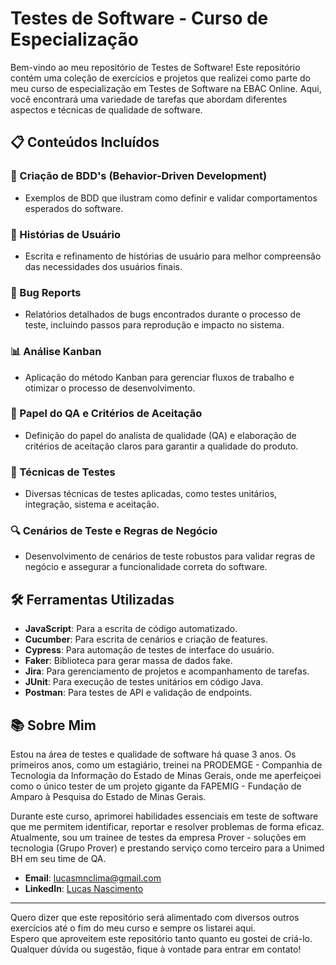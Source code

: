# Testes de Software - Curso de Especialização

Bem-vindo ao meu repositório de Testes de Software! Este repositório contém uma coleção de exercícios e projetos que realizei como parte do meu curso de especialização em Testes de Software na EBAC Online. Aqui, você encontrará uma variedade de tarefas que abordam diferentes aspectos e técnicas de qualidade de software.

## 📋 Conteúdos Incluídos

### 📝 Criação de BDD's (Behavior-Driven Development)
- Exemplos de BDD que ilustram como definir e validar comportamentos esperados do software.

### 📖 Histórias de Usuário
- Escrita e refinamento de histórias de usuário para melhor compreensão das necessidades dos usuários finais.

### 🐞 Bug Reports
- Relatórios detalhados de bugs encontrados durante o processo de teste, incluindo passos para reprodução e impacto no sistema.

### 📊 Análise Kanban
- Aplicação do método Kanban para gerenciar fluxos de trabalho e otimizar o processo de desenvolvimento.

### 🎯 Papel do QA e Critérios de Aceitação
- Definição do papel do analista de qualidade (QA) e elaboração de critérios de aceitação claros para garantir a qualidade do produto.

### 🚀 Técnicas de Testes
- Diversas técnicas de testes aplicadas, como testes unitários, integração, sistema e aceitação.

### 🔍 Cenários de Teste e Regras de Negócio
- Desenvolvimento de cenários de teste robustos para validar regras de negócio e assegurar a funcionalidade correta do software.

## 🛠️ Ferramentas Utilizadas
- **JavaScript**: Para a escrita de código automatizado.
- **Cucumber**: Para escrita de cenários e criação de features.
- **Cypress**: Para automação de testes de interface do usuário.
- **Faker**: Biblioteca para gerar massa de dados fake.
- **Jira**: Para gerenciamento de projetos e acompanhamento de tarefas.
- **JUnit**: Para execução de testes unitários em código Java.
- **Postman**: Para testes de API e validação de endpoints.

## 📚 Sobre Mim

Estou na área de testes e qualidade de software há quase 3 anos. Os primeiros anos, como um estagiário, treinei na PRODEMGE - Companhia de Tecnologia da Informação do Estado de Minas Gerais, onde me aperfeiçoei como o único tester de um projeto gigante da FAPEMIG - Fundação de Amparo à Pesquisa do Estado de Minas Gerais. 

Durante este curso, aprimorei habilidades essenciais em teste de software que me permitem identificar, reportar e resolver problemas de forma eficaz. Atualmente, sou um trainee de testes da empresa Prover - soluções em tecnologia (Grupo Prover) e prestando serviço como terceiro para a Unimed BH em seu time de QA.

- **Email**: [lucasmnclima@gmail.com](lucasmnclima@gmail.com)
- **LinkedIn**: [Lucas Nascimento](https://www.linkedin.com/in/lucasmnclima/)

---

Quero dizer que este repositório será alimentado com diversos outros exercícios até o fim do meu curso e sempre os listarei aqui.  
Espero que aproveitem este repositório tanto quanto eu gostei de criá-lo. Qualquer dúvida ou sugestão, fique à vontade para entrar em contato!
